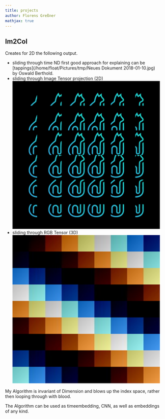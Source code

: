 ```yaml
---
title: projects
author: Florens Greßner
mathjax: true
---
```


## Im2Col

Creates for 2D the following output.

- sliding through time ND first good approach for explaining can be [tappings](/home/float/Pictures/tmp/Neues Dokument 2018-01-10.jpg) by Oswald Berthold.
- sliding through Image Tensor projection (2D) ![neuro](neuromerge.png)
- sliding through RGB Tensor (3D) ![colors](colormerge.png)

My Algorithm is invariant of Dimension and blows up the index space, rather then looping through with blood.

The Algorithm can be used as timeembedding, CNN, as well as embeddings of any kind.

